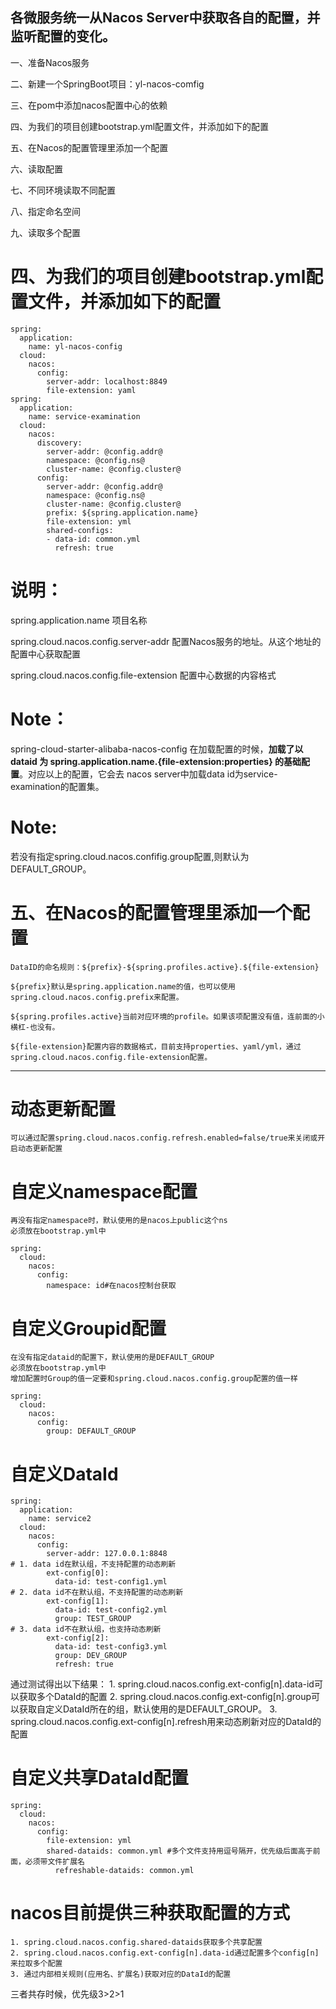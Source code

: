 ## **各微服务统一从Nacos Server中获取各自的配置，并监听配置的变化。**
一、准备Nacos服务

二、新建一个SpringBoot项目：yl-nacos-comfig

三、在pom中添加nacos配置中心的依赖

四、为我们的项目创建bootstrap.yml配置文件，并添加如下的配置

五、在Nacos的配置管理里添加一个配置

六、读取配置

七、不同环境读取不同配置

八、指定命名空间

九、读取多个配置

# 四、为我们的项目创建bootstrap.yml配置文件，并添加如下的配置
```
spring:
  application:
    name: yl-nacos-config
  cloud:
    nacos:      
      config:        
        server-addr: localhost:8849
        file-extension: yaml
spring:
  application:
    name: service-examination
  cloud:
    nacos:
      discovery:
        server-addr: @config.addr@
        namespace: @config.ns@
        cluster-name: @config.cluster@
      config:
        server-addr: @config.addr@
        namespace: @config.ns@
        cluster-name: @config.cluster@
        prefix: ${spring.application.name}
        file-extension: yml
        shared-configs:
        - data-id: common.yml
          refresh: true

```
# 说明：

spring.application.name 项目名称

spring.cloud.nacos.config.server-addr 配置Nacos服务的地址。从这个地址的配置中心获取配置

spring.cloud.nacos.config.file-extension 配置中心数据的内容格式

# Note：

spring-cloud-starter-alibaba-nacos-config 在加载配置的时候，**加载了以 dataid 为 spring.application.name.{file-extension:properties} 的基础配置**。对应以上的配置，它会去 nacos server中加载data id为service-examination的配置集。 

# Note: 

若没有指定spring.cloud.nacos.confifig.group配置,则默认为DEFAULT_GROUP。

# 五、在Nacos的配置管理里添加一个配置
```
DataID的命名规则：${prefix}-${spring.profiles.active}.${file-extension}

${prefix}默认是spring.application.name的值，也可以使用spring.cloud.nacos.config.prefix来配置。

${spring.profiles.active}当前对应环境的profile。如果该项配置没有值，连前面的小横杠-也没有。

${file-extension}配置内容的数据格式，目前支持properties、yaml/yml，通过spring.cloud.nacos.config.file-extension配置。
```
-------------------------------------------------------------------
# 动态更新配置
	可以通过配置spring.cloud.nacos.config.refresh.enabled=false/true来关闭或开启动态更新配置
# 自定义namespace配置
	再没有指定namespace时，默认使用的是nacos上public这个ns
	必须放在bootstrap.yml中
```
spring:
  cloud:
    nacos:
	  config:
	    namespace: id#在nacos控制台获取
```
# 自定义Groupid配置
	在没有指定dataid的配置下，默认使用的是DEFAULT_GROUP
	必须放在bootstrap.yml中
	增加配置时Group的值一定要和spring.cloud.nacos.config.group配置的值一样
```
spring:
  cloud:
    nacos:
	  config:
	    group: DEFAULT_GROUP
```
# 自定义DataId
```
spring:
  application:
    name: service2
  cloud:
    nacos:
	  config:
	    server-addr: 127.0.0.1:8848
# 1. data id在默认组，不支持配置的动态刷新
		ext-config[0]:
		  data-id: test-config1.yml
# 2. data id不在默认组，不支持配置的动态刷新
		ext-config[1]:
		  data-id: test-config2.yml
		  group: TEST_GROUP
# 3. data id不在默认组，也支持动态刷新
		ext-config[2]:
		  data-id: test-config3.yml
		  group: DEV_GROUP
		  refresh: true
```
通过测试得出以下结果：
	1. spring.cloud.nacos.config.ext-config[n].data-id可以获取多个DataId的配置
	2. spring.cloud.nacos.config.ext-config[n].group可以获取自定义DataId所在的组，默认使用的是DEFAULT_GROUP。
	3. spring.cloud.nacos.config.ext-config[n].refresh用来动态刷新对应的DataId的配置
# 自定义共享DataId配置
```
spring:
  cloud:
    nacos:
      config:
        file-extension: yml
        shared-dataids: common.yml #多个文件支持用逗号隔开，优先级后面高于前面，必须带文件扩展名
          refreshable-dataids: common.yml
```
# nacos目前提供三种获取配置的方式
	1. spring.cloud.nacos.config.shared-dataids获取多个共享配置
	2. spring.cloud.nacos.config.ext-config[n].data-id通过配置多个config[n]来拉取多个配置
	3. 通过内部相关规则(应用名、扩展名)获取对应的DataId的配置
三者共存时候，优先级3>2>1


